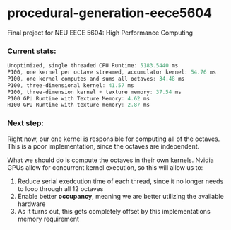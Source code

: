 # procedural-generation-eece5604
Final project for NEU EECE 5604: High Performance Computing

### Current stats:
```c
Unoptimized, single threaded CPU Runtime: 5183.5440 ms
P100, one kernel per octave streamed, accumulator kernel: 54.76 ms
P100, one kernel computes and sums all octaves: 34.48 ms
P100, three-dimensional kernel: 41.57 ms 
P100, three-dimension kernel + texture memory: 37.54 ms
P100 GPU Runtime with Texture Memory: 4.62 ms
H100 GPU Runtime with texture memory: 2.87 ms
```

### Next step:

Right now, our one kernel is responsible for computing all of the octaves. This is a poor implementation, since the octaves are independent. 

What we should do is compute the octaves in their own kernels. Nvidia GPUs allow for concurrent kernel execution, so this will allow us to:

1. Reduce serial exedcution time of each thread, since it no longer needs to loop through all 12 octaves
2. Enable better **occupancy**, meaning we are better utilizing the available hardware
3. As it turns out, this gets completely offset by this implementations memory requirement